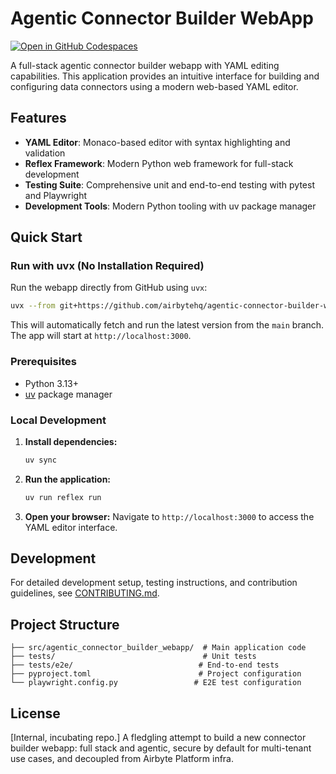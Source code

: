 # Agentic Connector Builder WebApp

[![Open in GitHub Codespaces](https://github.com/codespaces/badge.svg)](https://codespaces.new/airbytehq/agentic-connector-builder-webapp?quickstart=1)

A full-stack agentic connector builder webapp with YAML editing capabilities. This application provides an intuitive interface for building and configuring data connectors using a modern web-based YAML editor.

## Features

- **YAML Editor**: Monaco-based editor with syntax highlighting and validation
- **Reflex Framework**: Modern Python web framework for full-stack development
- **Testing Suite**: Comprehensive unit and end-to-end testing with pytest and Playwright
- **Development Tools**: Modern Python tooling with uv package manager

## Quick Start

### Run with uvx (No Installation Required)

Run the webapp directly from GitHub using `uvx`:

```bash
uvx --from git+https://github.com/airbytehq/agentic-connector-builder-webapp agentic-connector-builder-webapp
```

This will automatically fetch and run the latest version from the `main` branch. The app will start at `http://localhost:3000`.

### Prerequisites

- Python 3.13+
- [uv](https://docs.astral.sh/uv/) package manager

### Local Development

1. **Install dependencies:**
   ```bash
   uv sync
   ```

2. **Run the application:**
   ```bash
   uv run reflex run
   ```

3. **Open your browser:**
   Navigate to `http://localhost:3000` to access the YAML editor interface.

## Development

For detailed development setup, testing instructions, and contribution guidelines, see [CONTRIBUTING.md](CONTRIBUTING.md).

## Project Structure

```
├── src/agentic_connector_builder_webapp/  # Main application code
├── tests/                                 # Unit tests
├── tests/e2e/                            # End-to-end tests
├── pyproject.toml                        # Project configuration
└── playwright.config.py                 # E2E test configuration
```

## License

[Internal, incubating repo.] A fledgling attempt to build a new connector builder webapp: full stack and agentic, secure by default for multi-tenant use cases, and decoupled from Airbyte Platform infra.
